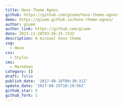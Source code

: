 ```yaml
---
title: Hexo Theme Agnes
github: https://github.com/giuem/hexo-theme-agnes
demo: https://giuem.github.io/hexo-theme-agnes/
author: giuem
author_link: https://github.com/giuem
date: 2023-11-28T03:56:15.733Z
description: A minimal hexo theme
ssg:
  - Hexo
css:
  - Stylus
cms:
  - Markdown
category: []
draft: false
publish_date: '2017-08-20T09:30:31Z'
update_date: '2017-08-25T10:19:56Z'
github_star: 5
github_fork: 1
---
```

